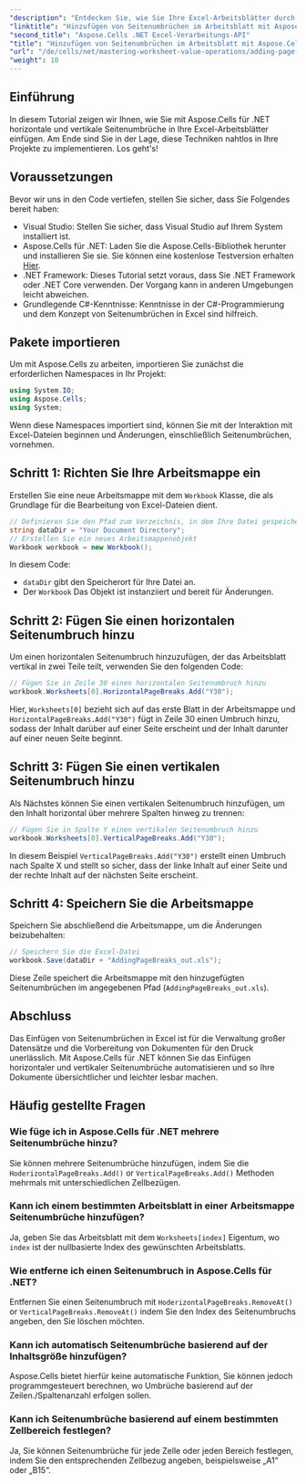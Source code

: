 ```yaml
---
"description": "Entdecken Sie, wie Sie Ihre Excel-Arbeitsblätter durch das effektive Hinzufügen horizontaler und vertikaler Seitenumbrüche mit Aspose.Cells für .NET verbessern. Diese umfassende Anleitung führt Sie durch die notwendigen Einrichtungs- und Programmierschritte."
"linktitle": "Hinzufügen von Seitenumbrüchen im Arbeitsblatt mit Aspose.Cells"
"second_title": "Aspose.Cells .NET Excel-Verarbeitungs-API"
"title": "Hinzufügen von Seitenumbrüchen im Arbeitsblatt mit Aspose.Cells"
"url": "/de/cells/net/mastering-worksheet-value-operations/adding-page-breaks/"
"weight": 10
---
```


## Einführung

In diesem Tutorial zeigen wir Ihnen, wie Sie mit Aspose.Cells für .NET horizontale und vertikale Seitenumbrüche in Ihre Excel-Arbeitsblätter einfügen. Am Ende sind Sie in der Lage, diese Techniken nahtlos in Ihre Projekte zu implementieren. Los geht's!

## Voraussetzungen
Bevor wir uns in den Code vertiefen, stellen Sie sicher, dass Sie Folgendes bereit haben:
- Visual Studio: Stellen Sie sicher, dass Visual Studio auf Ihrem System installiert ist.
- Aspose.Cells für .NET: Laden Sie die Aspose.Cells-Bibliothek herunter und installieren Sie sie. Sie können eine kostenlose Testversion erhalten [Hier](https://releases.aspose.com/cells/net/).
- .NET Framework: Dieses Tutorial setzt voraus, dass Sie .NET Framework oder .NET Core verwenden. Der Vorgang kann in anderen Umgebungen leicht abweichen.
- Grundlegende C#-Kenntnisse: Kenntnisse in der C#-Programmierung und dem Konzept von Seitenumbrüchen in Excel sind hilfreich.

## Pakete importieren
Um mit Aspose.Cells zu arbeiten, importieren Sie zunächst die erforderlichen Namespaces in Ihr Projekt:

```csharp
using System.IO;
using Aspose.Cells;
using System;
```

Wenn diese Namespaces importiert sind, können Sie mit der Interaktion mit Excel-Dateien beginnen und Änderungen, einschließlich Seitenumbrüchen, vornehmen.

## Schritt 1: Richten Sie Ihre Arbeitsmappe ein
Erstellen Sie eine neue Arbeitsmappe mit dem `Workbook` Klasse, die als Grundlage für die Bearbeitung von Excel-Dateien dient.

```csharp
// Definieren Sie den Pfad zum Verzeichnis, in dem Ihre Datei gespeichert wird
string dataDir = "Your Document Directory";
// Erstellen Sie ein neues Arbeitsmappenobjekt
Workbook workbook = new Workbook();
```
In diesem Code:
- `dataDir` gibt den Speicherort für Ihre Datei an.
- Der `Workbook` Das Objekt ist instanziiert und bereit für Änderungen.

## Schritt 2: Fügen Sie einen horizontalen Seitenumbruch hinzu
Um einen horizontalen Seitenumbruch hinzuzufügen, der das Arbeitsblatt vertikal in zwei Teile teilt, verwenden Sie den folgenden Code:

```csharp
// Fügen Sie in Zeile 30 einen horizontalen Seitenumbruch hinzu
workbook.Worksheets[0].HorizontalPageBreaks.Add("Y30");
```
Hier, `Worksheets[0]` bezieht sich auf das erste Blatt in der Arbeitsmappe und `HorizontalPageBreaks.Add("Y30")` fügt in Zeile 30 einen Umbruch hinzu, sodass der Inhalt darüber auf einer Seite erscheint und der Inhalt darunter auf einer neuen Seite beginnt.

## Schritt 3: Fügen Sie einen vertikalen Seitenumbruch hinzu
Als Nächstes können Sie einen vertikalen Seitenumbruch hinzufügen, um den Inhalt horizontal über mehrere Spalten hinweg zu trennen:

```csharp
// Fügen Sie in Spalte Y einen vertikalen Seitenumbruch hinzu
workbook.Worksheets[0].VerticalPageBreaks.Add("Y30");
```
In diesem Beispiel `VerticalPageBreaks.Add("Y30")` erstellt einen Umbruch nach Spalte X und stellt so sicher, dass der linke Inhalt auf einer Seite und der rechte Inhalt auf der nächsten Seite erscheint.

## Schritt 4: Speichern Sie die Arbeitsmappe
Speichern Sie abschließend die Arbeitsmappe, um die Änderungen beizubehalten:

```csharp
// Speichern Sie die Excel-Datei
workbook.Save(dataDir + "AddingPageBreaks_out.xls");
```
Diese Zeile speichert die Arbeitsmappe mit den hinzugefügten Seitenumbrüchen im angegebenen Pfad (`AddingPageBreaks_out.xls`).

## Abschluss
Das Einfügen von Seitenumbrüchen in Excel ist für die Verwaltung großer Datensätze und die Vorbereitung von Dokumenten für den Druck unerlässlich. Mit Aspose.Cells für .NET können Sie das Einfügen horizontaler und vertikaler Seitenumbrüche automatisieren und so Ihre Dokumente übersichtlicher und leichter lesbar machen.

## Häufig gestellte Fragen

### Wie füge ich in Aspose.Cells für .NET mehrere Seitenumbrüche hinzu?
Sie können mehrere Seitenumbrüche hinzufügen, indem Sie die `HoderizontalPageBreaks.Add()` or `VerticalPageBreaks.Add()` Methoden mehrmals mit unterschiedlichen Zellbezügen.

### Kann ich einem bestimmten Arbeitsblatt in einer Arbeitsmappe Seitenumbrüche hinzufügen?
Ja, geben Sie das Arbeitsblatt mit dem `Worksheets[index]` Eigentum, wo `index` ist der nullbasierte Index des gewünschten Arbeitsblatts.

### Wie entferne ich einen Seitenumbruch in Aspose.Cells für .NET?
Entfernen Sie einen Seitenumbruch mit `HoderizontalPageBreaks.RemoveAt()` or `VerticalPageBreaks.RemoveAt()` indem Sie den Index des Seitenumbruchs angeben, den Sie löschen möchten.

### Kann ich automatisch Seitenumbrüche basierend auf der Inhaltsgröße hinzufügen?
Aspose.Cells bietet hierfür keine automatische Funktion, Sie können jedoch programmgesteuert berechnen, wo Umbrüche basierend auf der Zeilen./Spaltenanzahl erfolgen sollen.

### Kann ich Seitenumbrüche basierend auf einem bestimmten Zellbereich festlegen?
Ja, Sie können Seitenumbrüche für jede Zelle oder jeden Bereich festlegen, indem Sie den entsprechenden Zellbezug angeben, beispielsweise „A1“ oder „B15“.